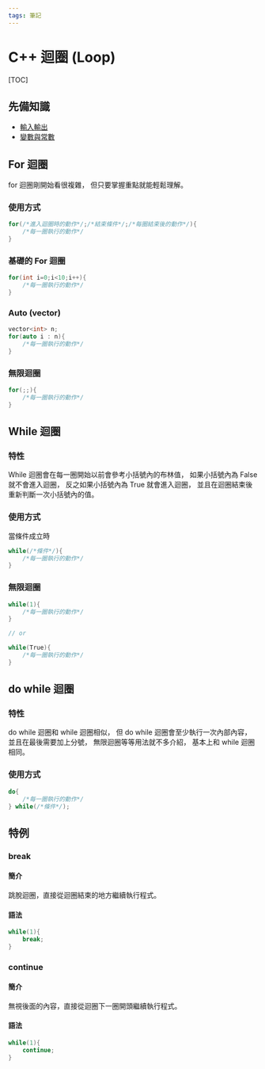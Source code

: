 ```yaml
---
tags: 筆記
---
```


# C++ 迴圈 (Loop)

[TOC]

## 先備知識

- [輸入輸出](輸入輸出.md)
- [變數與常數](變數與常數.md)

## For 迴圈

for 迴圈剛開始看很複雜，
但只要掌握重點就能輕鬆理解。  

### 使用方式

```cpp
for(/*進入迴圈時的動作*/;/*結束條件*/;/*每圈結束後的動作*/){
    /*每一圈執行的動作*/
}
```

### 基礎的 For 迴圈

```cpp
for(int i=0;i<10;i++){
    /*每一圈執行的動作*/
}
```

### Auto (vector)

```cpp
vector<int> n;
for(auto i : n){
    /*每一圈執行的動作*/
}
```

### 無限迴圈

```cpp
for(;;){
    /*每一圈執行的動作*/
}
```

## While 迴圈

### 特性

While 迴圈會在每一圈開始以前會參考小括號內的布林值，
如果小括號內為 False 就不會進入迴圈，
反之如果小括號內為 True 就會進入迴圈，
並且在迴圈結束後重新判斷一次小括號內的值。  

### 使用方式

當條件成立時
```cpp
while(/*條件*/){
    /*每一圈執行的動作*/
}
```

### 無限迴圈

```cpp
while(1){
    /*每一圈執行的動作*/
}

// or

while(True){
    /*每一圈執行的動作*/
}
```

## do while 迴圈

### 特性

do while 迴圈和 while 迴圈相似，
但 do while 迴圈會至少執行一次內部內容，
並且在最後需要加上分號，
無限迴圈等等用法就不多介紹，
基本上和 while 迴圈相同。  

### 使用方式

```cpp
do{
    /*每一圈執行的動作*/
} while(/*條件*/);
```

## 特例

### break

#### 簡介

跳脫迴圈，直接從迴圈結束的地方繼續執行程式。

#### 語法

```cpp
while(1){
    break;
}
```

### continue

#### 簡介

無視後面的內容，直接從迴圈下一圈開頭繼續執行程式。

#### 語法

```cpp
while(1){
    continue;
}
```